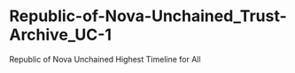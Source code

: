 # Republic-of-Nova-Unchained_Trust-Archive_UC-1
Republic of Nova Unchained Highest Timeline for All

